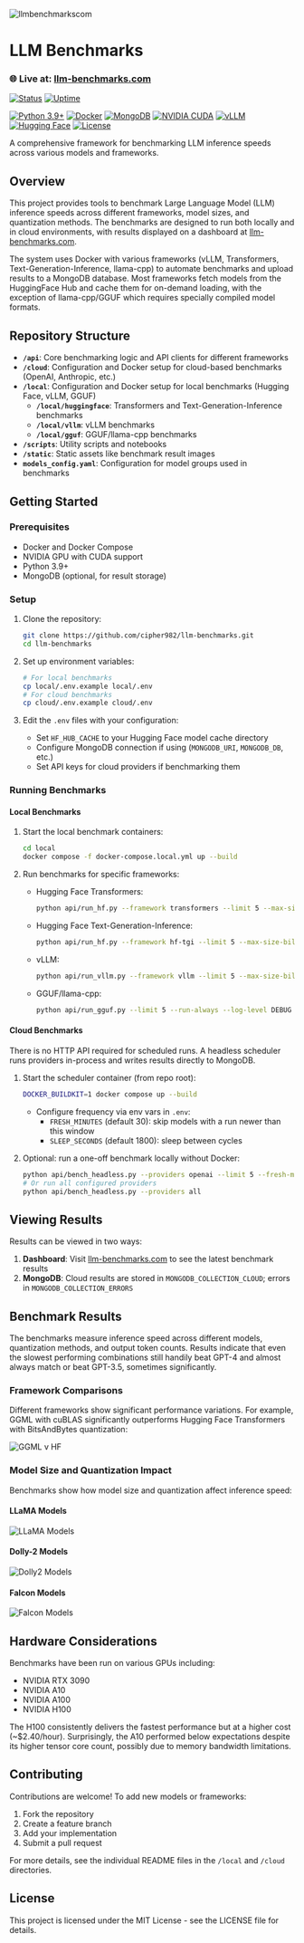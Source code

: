 ![llmbenchmarkscom](https://cronitor.io/badges/G8yp5e/production/VnmBXHNorcpEyvbg9ASvxeGp8zU.svg)

# LLM Benchmarks

### 🌐 Live at: [llm-benchmarks.com](https://llm-benchmarks.com)
[![Status](https://img.shields.io/uptimerobot/status/m797914664-fefc15fb1a5bba071a8a5c91)](https://stats.uptimerobot.com/m797914664-fefc15fb1a5bba071a8a5c91)
[![Uptime](https://img.shields.io/uptimerobot/ratio/30/m797914664-fefc15fb1a5bba071a8a5c91)](https://stats.uptimerobot.com/m797914664-fefc15fb1a5bba071a8a5c91)

[![Python 3.9+](https://img.shields.io/badge/python-3.9+-blue.svg)](https://www.python.org/downloads/)
[![Docker](https://img.shields.io/badge/docker-compose-2496ED.svg?logo=docker&logoColor=white)](https://www.docker.com/)
[![MongoDB](https://img.shields.io/badge/MongoDB-4EA94B.svg?logo=mongodb&logoColor=white)](https://www.mongodb.com/)
[![NVIDIA CUDA](https://img.shields.io/badge/NVIDIA-CUDA-76B900.svg?logo=nvidia&logoColor=white)](https://developer.nvidia.com/cuda-toolkit)
[![vLLM](https://img.shields.io/badge/vLLM-Accelerated_Inference-orange.svg)](https://github.com/vllm-project/vllm)
[![Hugging Face](https://img.shields.io/badge/🤗_Hugging_Face-Transformers-yellow.svg)](https://huggingface.co/docs/transformers/index)
[![License](https://img.shields.io/badge/License-MIT-blue.svg)](LICENSE)

A comprehensive framework for benchmarking LLM inference speeds across various models and frameworks.

## Overview

This project provides tools to benchmark Large Language Model (LLM) inference speeds across different frameworks, model sizes, and quantization methods. The benchmarks are designed to run both locally and in cloud environments, with results displayed on a dashboard at [llm-benchmarks.com](https://llm-benchmarks.com).

The system uses Docker with various frameworks (vLLM, Transformers, Text-Generation-Inference, llama-cpp) to automate benchmarks and upload results to a MongoDB database. Most frameworks fetch models from the HuggingFace Hub and cache them for on-demand loading, with the exception of llama-cpp/GGUF which requires specially compiled model formats.

## Repository Structure

- **`/api`**: Core benchmarking logic and API clients for different frameworks
- **`/cloud`**: Configuration and Docker setup for cloud-based benchmarks (OpenAI, Anthropic, etc.)
- **`/local`**: Configuration and Docker setup for local benchmarks (Hugging Face, vLLM, GGUF)
  - **`/local/huggingface`**: Transformers and Text-Generation-Inference benchmarks
  - **`/local/vllm`**: vLLM benchmarks
  - **`/local/gguf`**: GGUF/llama-cpp benchmarks
- **`/scripts`**: Utility scripts and notebooks
- **`/static`**: Static assets like benchmark result images
- **`models_config.yaml`**: Configuration for model groups used in benchmarks

## Getting Started

### Prerequisites

- Docker and Docker Compose
- NVIDIA GPU with CUDA support
- Python 3.9+
- MongoDB (optional, for result storage)

### Setup

1. Clone the repository:
   ```bash
   git clone https://github.com/cipher982/llm-benchmarks.git
   cd llm-benchmarks
   ```

2. Set up environment variables:
   ```bash
   # For local benchmarks
   cp local/.env.example local/.env
   # For cloud benchmarks
   cp cloud/.env.example cloud/.env
   ```

3. Edit the `.env` files with your configuration:
   - Set `HF_HUB_CACHE` to your Hugging Face model cache directory
   - Configure MongoDB connection if using (`MONGODB_URI`, `MONGODB_DB`, etc.)
   - Set API keys for cloud providers if benchmarking them

### Running Benchmarks

#### Local Benchmarks

1. Start the local benchmark containers:
   ```bash
   cd local
   docker compose -f docker-compose.local.yml up --build
   ```

2. Run benchmarks for specific frameworks:

   - Hugging Face Transformers:
     ```bash
     python api/run_hf.py --framework transformers --limit 5 --max-size-billion 10 --run-always
     ```

   - Hugging Face Text-Generation-Inference:
     ```bash
     python api/run_hf.py --framework hf-tgi --limit 5 --max-size-billion 10 --run-always
     ```

   - vLLM:
     ```bash
     python api/run_vllm.py --framework vllm --limit 5 --max-size-billion 10 --run-always
     ```

   - GGUF/llama-cpp:
     ```bash
     python api/run_gguf.py --limit 5 --run-always --log-level DEBUG
     ```

#### Cloud Benchmarks

There is no HTTP API required for scheduled runs. A headless scheduler runs providers in-process and writes results directly to MongoDB.

1. Start the scheduler container (from repo root):
   ```bash
   DOCKER_BUILDKIT=1 docker compose up --build
   ```

   - Configure frequency via env vars in `.env`:
     - `FRESH_MINUTES` (default 30): skip models with a run newer than this window
     - `SLEEP_SECONDS` (default 1800): sleep between cycles

2. Optional: run a one-off benchmark locally without Docker:
   ```bash
   python api/bench_headless.py --providers openai --limit 5 --fresh-minutes 30
   # Or run all configured providers
   python api/bench_headless.py --providers all
   ```

## Viewing Results

Results can be viewed in two ways:

1. **Dashboard**: Visit [llm-benchmarks.com](https://llm-benchmarks.com) to see the latest benchmark results
2. **MongoDB**: Cloud results are stored in `MONGODB_COLLECTION_CLOUD`; errors in `MONGODB_COLLECTION_ERRORS`

## Benchmark Results

The benchmarks measure inference speed across different models, quantization methods, and output token counts. Results indicate that even the slowest performing combinations still handily beat GPT-4 and almost always match or beat GPT-3.5, sometimes significantly.

### Framework Comparisons

Different frameworks show significant performance variations. For example, GGML with cuBLAS significantly outperforms Hugging Face Transformers with BitsAndBytes quantization:

![GGML v HF](https://github.com/cipher982/llm-benchmarks/blob/main/static/ggml-hf-llama-compare.png?raw=true)

### Model Size and Quantization Impact

Benchmarks show how model size and quantization affect inference speed:

#### LLaMA Models
![LLaMA Models](https://github.com/cipher982/llm-benchmarks/blob/main/static/llama_compare_size_and_quant_inference.png?raw=true)

#### Dolly-2 Models
![Dolly2 Models](https://github.com/cipher982/llm-benchmarks/blob/main/static/dolly2_compare_size_and_quant_inference.png?raw=true)

#### Falcon Models
![Falcon Models](https://github.com/cipher982/llm-benchmarks/blob/main/static/falcon_compare_quantization_inference.png?raw=true)

## Hardware Considerations

Benchmarks have been run on various GPUs including:
- NVIDIA RTX 3090
- NVIDIA A10
- NVIDIA A100
- NVIDIA H100

The H100 consistently delivers the fastest performance but at a higher cost (~$2.40/hour). Surprisingly, the A10 performed below expectations despite its higher tensor core count, possibly due to memory bandwidth limitations.

## Contributing

Contributions are welcome! To add new models or frameworks:

1. Fork the repository
2. Create a feature branch
3. Add your implementation
4. Submit a pull request

For more details, see the individual README files in the `/local` and `/cloud` directories.

## License

This project is licensed under the MIT License - see the LICENSE file for details.
